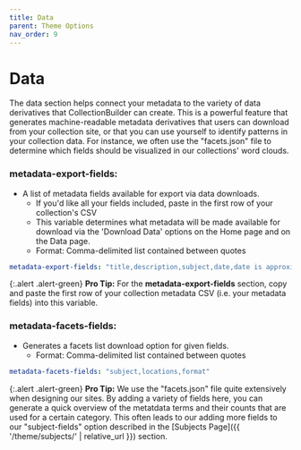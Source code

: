 ```yaml
---
title: Data
parent: Theme Options
nav_order: 9
---
```


# Data 

The data section helps connect your metadata to the variety of data derivatives that CollectionBuilder can create. 
This is a powerful feature that generates machine-readable metadata derivatives that users can download from your collection site, or that you can use yourself to identify patterns in your collection data.
For instance, we often use the "facets.json" file to determine which fields should be visualized in our collections' word clouds. 

### metadata-export-fields: 
- A list of metadata fields available for export via data downloads.
	- If you'd like all your fields included, paste in the first row of your collection's CSV
	- This variable determines what metadata will be made available for download via the 'Download Data' options on the Home page and on the Data page.
	- Format: Comma-delimited list contained between quotes
```yaml
metadata-export-fields: "title,description,subject,date,date is approximate,source,latitude,longitude,subject (lcsh),format-original,donor,identifier,format,language,type,rights,rightsstatement,cdmid,objectid"
```

{:.alert .alert-green}
**Pro Tip:** For the **metadata-export-fields** section, copy and paste the first row of your collection metadata CSV (i.e. your metadata fields) into this variable. 

### metadata-facets-fields: 
- Generates a facets list download option for given fields.
	- Format: Comma-delimited list contained between quotes
```yaml
metadata-facets-fields: "subject,locations,format"
```

{:.alert .alert-green}
**Pro Tip:** We use the "facets.json" file quite extensively when designing our sites. By adding a variety of fields here, you can generate a quick overview of the metatdata terms and their counts that are used for a certain category. This often leads to our adding more fields to our "subject-fields" option described in the [Subjects Page]({{ '/theme/subjects/' | relative_url }}) section.
